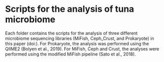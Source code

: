 # Scripts for the analysis of tuna microbiome
Each folder contains the scripts for the analysis of three different microbiome sequencing libraries (MiFish, Ceph_Crust, and Prokaryote) in this paper (doi:). 
For Prokaryote, the analysis was performed using the QIIME2 (Bolyen et al., 2019). For MiFish, Ceph and Crust, the analyses were performed using the modified MiFish pipeline (Sato et al., 2018). 
